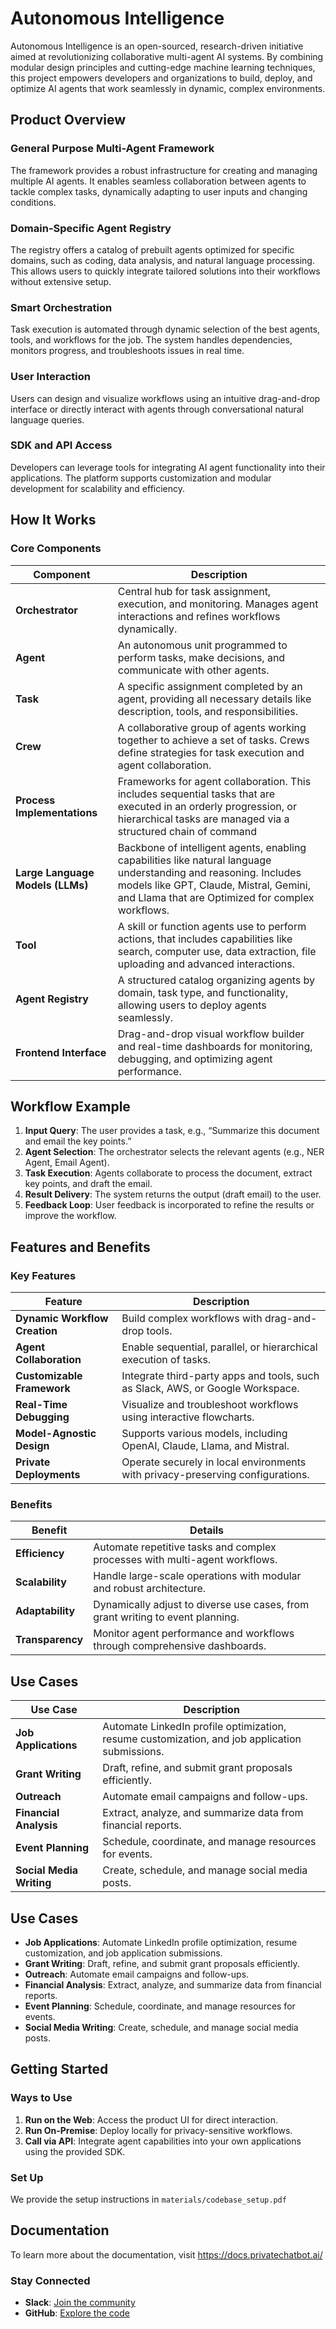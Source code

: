 # Autonomous Intelligence

Autonomous Intelligence is an open-sourced, research-driven initiative aimed at revolutionizing collaborative multi-agent AI systems. By combining modular design principles and cutting-edge machine learning techniques, this project empowers developers and organizations to build, deploy, and optimize AI agents that work seamlessly in dynamic, complex environments.

## Product Overview

### General Purpose Multi-Agent Framework
The framework provides a robust infrastructure for creating and managing multiple AI agents. It enables seamless collaboration between agents to tackle complex tasks, dynamically adapting to user inputs and changing conditions.

### Domain-Specific Agent Registry
The registry offers a catalog of prebuilt agents optimized for specific domains, such as coding, data analysis, and natural language processing. This allows users to quickly integrate tailored solutions into their workflows without extensive setup.

### Smart Orchestration
Task execution is automated through dynamic selection of the best agents, tools, and workflows for the job. The system handles dependencies, monitors progress, and troubleshoots issues in real time.

### User Interaction
Users can design and visualize workflows using an intuitive drag-and-drop interface or directly interact with agents through conversational natural language queries.

### SDK and API Access
Developers can leverage tools for integrating AI agent functionality into their applications. The platform supports customization and modular development for scalability and efficiency.

## How It Works

### Core Components

| Component                    | Description                                                                                       |
|------------------------------|---------------------------------------------------------------------------------------------------|
| **Orchestrator**             | Central hub for task assignment, execution, and monitoring. Manages agent interactions and refines workflows dynamically. |
| **Agent**                    | An autonomous unit programmed to perform tasks, make decisions, and communicate with other agents. |
| **Task**                     | A specific assignment completed by an agent, providing all necessary details like description, tools, and responsibilities. |
| **Crew**                     | A collaborative group of agents working together to achieve a set of tasks. Crews define strategies for task execution and agent collaboration. |
| **Process Implementations**  | Frameworks for agent collaboration. This includes sequential tasks that are executed in an orderly progression, or hierarchical tasks are managed via a structured chain of command|
| **Large Language Models (LLMs)** | Backbone of intelligent agents, enabling capabilities like natural language understanding and reasoning. Includes models like GPT, Claude, Mistral, Gemini, and Llama that are Optimized for complex workflows. |
| **Tool**                     | A skill or function agents use to perform actions, that includes capabilities like search, computer use, data extraction, file uploading and advanced interactions. |
| **Agent Registry**           | A structured catalog organizing agents by domain, task type, and functionality, allowing users to deploy agents seamlessly. |
| **Frontend Interface**       | Drag-and-drop visual workflow builder and real-time dashboards for monitoring, debugging, and optimizing agent performance. |

## Workflow Example

1. **Input Query**: The user provides a task, e.g., “Summarize this document and email the key points.”
2. **Agent Selection**: The orchestrator selects the relevant agents (e.g., NER Agent, Email Agent).
3. **Task Execution**: Agents collaborate to process the document, extract key points, and draft the email.
4. **Result Delivery**: The system returns the output (draft email) to the user.
5. **Feedback Loop**: User feedback is incorporated to refine the results or improve the workflow.

## Features and Benefits

### Key Features

| Feature                    | Description                                                                                     |
|----------------------------|-------------------------------------------------------------------------------------------------|
| **Dynamic Workflow Creation** | Build complex workflows with drag-and-drop tools.                                             |
| **Agent Collaboration**    | Enable sequential, parallel, or hierarchical execution of tasks.                               |
| **Customizable Framework** | Integrate third-party apps and tools, such as Slack, AWS, or Google Workspace.                 |
| **Real-Time Debugging**    | Visualize and troubleshoot workflows using interactive flowcharts.                             |
| **Model-Agnostic Design**  | Supports various models, including OpenAI, Claude, Llama, and Mistral.                        |
| **Private Deployments**    | Operate securely in local environments with privacy-preserving configurations.                 |

### Benefits

| Benefit      | Details                                                                                   |
|--------------|-------------------------------------------------------------------------------------------|
| **Efficiency**   | Automate repetitive tasks and complex processes with multi-agent workflows.            |
| **Scalability**  | Handle large-scale operations with modular and robust architecture.                    |
| **Adaptability** | Dynamically adjust to diverse use cases, from grant writing to event planning.          |
| **Transparency** | Monitor agent performance and workflows through comprehensive dashboards.               |

## Use Cases

| Use Case           | Description                                                                                     |
|--------------------|-------------------------------------------------------------------------------------------------|
| **Job Applications** | Automate LinkedIn profile optimization, resume customization, and job application submissions. |
| **Grant Writing**  | Draft, refine, and submit grant proposals efficiently.                                         |
| **Outreach**       | Automate email campaigns and follow-ups.                                                       |
| **Financial Analysis** | Extract, analyze, and summarize data from financial reports.                                 |
| **Event Planning** | Schedule, coordinate, and manage resources for events.                                         |
| **Social Media Writing** | Create, schedule, and manage social media posts.                                           |

## Use Cases
- **Job Applications**: Automate LinkedIn profile optimization, resume customization, and job application submissions.
- **Grant Writing**: Draft, refine, and submit grant proposals efficiently.
- **Outreach**: Automate email campaigns and follow-ups.
- **Financial Analysis**: Extract, analyze, and summarize data from financial reports.
- **Event Planning**: Schedule, coordinate, and manage resources for events.
- **Social Media Writing**: Create, schedule, and manage social media posts.


## Getting Started

### Ways to Use
1. **Run on the Web**: Access the product UI for direct interaction.
2. **Run On-Premise**: Deploy locally for privacy-sensitive workflows.
3. **Call via API**: Integrate agent capabilities into your own applications using the provided SDK.

### Set Up

We provide the setup instructions in `materials/codebase_setup.pdf`

## Documentation

To learn more about the documentation, visit https://docs.privatechatbot.ai/

### Stay Connected
- **Slack**: [Join the community](https://join.slack.com/t/anote-ai/shared_invite/zt-2vdh1p5xt-KWvtBZEprhrCzU6wrRPwNA)
- **GitHub**: [Explore the code](https://github.com/your-repo-link)
